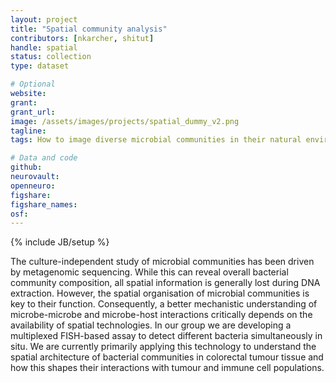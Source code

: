 ```yaml
---
layout: project
title: "Spatial community analysis"
contributors: [nkarcher, shitut]
handle: spatial
status: collection
type: dataset

# Optional
website:
grant:
grant_url:
image: /assets/images/projects/spatial_dummy_v2.png
tagline: 
tags: How to image diverse microbial communities in their natural environment to reveal spatial community architectures?

# Data and code
github: 
neurovault:
openneuro:
figshare:
figshare_names:
osf:
---
```

{% include JB/setup %}

The culture-independent study of microbial communities has been driven by metagenomic sequencing. While this can reveal overall bacterial community composition, all spatial information is generally lost during DNA extraction. However, the spatial organisation of microbial communities is key to their function. Consequently, a better mechanistic understanding of microbe-microbe and microbe-host interactions critically depends on the availability of spatial technologies. In our group we are developing a multiplexed FISH-based assay to detect different bacteria simultaneously in situ. We are currently primarily applying this technology to understand the spatial architecture of bacterial communities in colorectal tumour tissue and how this shapes their interactions with tumour and immune cell populations.